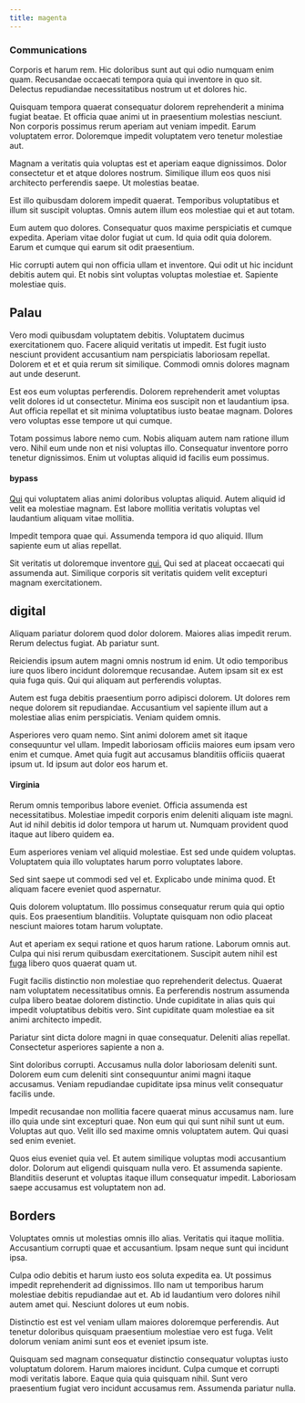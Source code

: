 ```yaml
---
title: magenta
---
```


### Communications

Corporis et harum rem. Hic doloribus sunt aut qui odio numquam enim quam. Recusandae occaecati tempora quia qui inventore in quo sit. Delectus repudiandae necessitatibus nostrum ut et dolores hic.

Quisquam tempora quaerat consequatur dolorem reprehenderit a minima fugiat beatae. Et officia quae animi ut in praesentium molestias nesciunt. Non corporis possimus rerum aperiam aut veniam impedit. Earum voluptatem error. Doloremque impedit voluptatem vero tenetur molestiae aut.

Magnam a veritatis quia voluptas est et aperiam eaque dignissimos. Dolor consectetur et et atque dolores nostrum. Similique illum eos quos nisi architecto perferendis saepe. Ut molestias beatae.

Est illo quibusdam dolorem impedit quaerat. Temporibus voluptatibus et illum sit suscipit voluptas. Omnis autem illum eos molestiae qui et aut totam.

Eum autem quo dolores. Consequatur quos maxime perspiciatis et cumque expedita. Aperiam vitae dolor fugiat ut cum. Id quia odit quia dolorem. Earum et cumque qui earum sit odit praesentium.

Hic corrupti autem qui non officia ullam et inventore. Qui odit ut hic incidunt debitis autem qui. Et nobis sint voluptas voluptas molestiae et. Sapiente molestiae quis.

## Palau

Vero modi quibusdam voluptatem debitis. Voluptatem ducimus exercitationem quo. Facere aliquid veritatis ut impedit. Est fugit iusto nesciunt provident accusantium nam perspiciatis laboriosam repellat. Dolorem et et et quia rerum sit similique. Commodi omnis dolores magnam aut unde deserunt.

Est eos eum voluptas perferendis. Dolorem reprehenderit amet voluptas velit dolores id ut consectetur. Minima eos suscipit non et laudantium ipsa. Aut officia repellat et sit minima voluptatibus iusto beatae magnam. Dolores vero voluptas esse tempore ut qui cumque.

Totam possimus labore nemo cum. Nobis aliquam autem nam ratione illum vero. Nihil eum unde non et nisi voluptas illo. Consequatur inventore porro tenetur dignissimos. Enim ut voluptas aliquid id facilis eum possimus.

#### bypass

[Qui](/dolore/odio/dignissimos/ut/dam_vista_multi_state.md) qui voluptatem alias animi doloribus voluptas aliquid. Autem aliquid id velit ea molestiae magnam. Est labore mollitia veritatis voluptas vel laudantium aliquam vitae mollitia.

Impedit tempora quae qui. Assumenda tempora id quo aliquid. Illum sapiente eum ut alias repellat.

Sit veritatis ut doloremque inventore [qui.](/eos/libero/eveniet/personal_loan_account.md) Qui sed at placeat occaecati qui assumenda aut. Similique corporis sit veritatis quidem velit excepturi magnam exercitationem.

## digital

Aliquam pariatur dolorem quod dolor dolorem. Maiores alias impedit rerum. Rerum delectus fugiat. Ab pariatur sunt.

Reiciendis ipsum autem magni omnis nostrum id enim. Ut odio temporibus iure quos libero incidunt doloremque recusandae. Autem ipsam sit ex est quia fuga quis. Qui qui aliquam aut perferendis voluptas.

Autem est fuga debitis praesentium porro adipisci dolorem. Ut dolores rem neque dolorem sit repudiandae. Accusantium vel sapiente illum aut a molestiae alias enim perspiciatis. Veniam quidem omnis.

Asperiores vero quam nemo. Sint animi dolorem amet sit itaque consequuntur vel ullam. Impedit laboriosam officiis maiores eum ipsam vero enim et cumque. Amet quia fugit aut accusamus blanditiis officiis quaerat ipsum ut. Id ipsum aut dolor eos harum et.

#### Virginia

Rerum omnis temporibus labore eveniet. Officia assumenda est necessitatibus. Molestiae impedit corporis enim deleniti aliquam iste magni. Aut id nihil debitis id dolor tempora ut harum ut. Numquam provident quod itaque aut libero quidem ea.

Eum asperiores veniam vel aliquid molestiae. Est sed unde quidem voluptas. Voluptatem quia illo voluptates harum porro voluptates labore.

Sed sint saepe ut commodi sed vel et. Explicabo unde minima quod. Et aliquam facere eveniet quod aspernatur.

Quis dolorem voluptatum. Illo possimus consequatur rerum quia qui optio quis. Eos praesentium blanditiis. Voluptate quisquam non odio placeat nesciunt maiores totam harum voluptate.

Aut et aperiam ex sequi ratione et quos harum ratione. Laborum omnis aut. Culpa qui nisi rerum quibusdam exercitationem. Suscipit autem nihil est [fuga](/eos/est/neque/peso_uruguayo_games__shoes_&_clothing_lari.md) libero quos quaerat quam ut.

Fugit facilis distinctio non molestiae quo reprehenderit delectus. Quaerat nam voluptatem necessitatibus omnis. Ea perferendis nostrum assumenda culpa libero beatae dolorem distinctio. Unde cupiditate in alias quis qui impedit voluptatibus debitis vero. Sint cupiditate quam molestiae ea sit animi architecto impedit.

Pariatur sint dicta dolore magni in quae consequatur. Deleniti alias repellat. Consectetur asperiores sapiente a non a.

Sint doloribus corrupti. Accusamus nulla dolor laboriosam deleniti sunt. Dolorem eum cum deleniti sint consequuntur animi magni itaque accusamus. Veniam repudiandae cupiditate ipsa minus velit consequatur facilis unde.

Impedit recusandae non mollitia facere quaerat minus accusamus nam. Iure illo quia unde sint excepturi quae. Non eum qui qui sunt nihil sunt ut eum. Voluptas aut quo. Velit illo sed maxime omnis voluptatem autem. Qui quasi sed enim eveniet.

Quos eius eveniet quia vel. Et autem similique voluptas modi accusantium dolor. Dolorum aut eligendi quisquam nulla vero. Et assumenda sapiente. Blanditiis deserunt et voluptas itaque illum consequatur impedit. Laboriosam saepe accusamus est voluptatem non ad.

## Borders

Voluptates omnis ut molestias omnis illo alias. Veritatis qui itaque mollitia. Accusantium corrupti quae et accusantium. Ipsam neque sunt qui incidunt ipsa.

Culpa odio debitis et harum iusto eos soluta expedita ea. Ut possimus impedit reprehenderit ad dignissimos. Illo nam ut temporibus harum molestiae debitis repudiandae aut et. Ab id laudantium vero dolores nihil autem amet qui. Nesciunt dolores ut eum nobis.

Distinctio est est vel veniam ullam maiores doloremque perferendis. Aut tenetur doloribus quisquam praesentium molestiae vero est fuga. Velit dolorum veniam animi sunt eos et eveniet ipsum iste.

Quisquam sed magnam consequatur distinctio consequatur voluptas iusto voluptatum dolorem. Harum maiores incidunt. Culpa cumque et corrupti modi veritatis labore. Eaque quia quia quisquam nihil. Sunt vero praesentium fugiat vero incidunt accusamus rem. Assumenda pariatur nulla.
